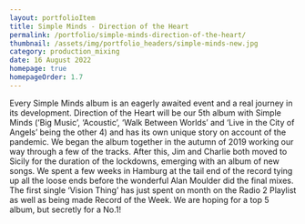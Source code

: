 ```yaml
---
layout: portfolioItem
title: Simple Minds - Direction of the Heart
permalink: /portfolio/simple-minds-direction-of-the-heart/
thumbnail: /assets/img/portfolio_headers/simple-minds-new.jpg
category: production_mixing
date: 16 August 2022
homepage: true
homepageOrder: 1.7
---
```


Every Simple Minds album is an eagerly awaited event and a real journey in its development. Direction of the Heart will be our 5th album with Simple Minds (‘Big Music’, ‘Acoustic’, ‘Walk Between Worlds’ and ‘Live in the City of Angels’ being the other 4) and has its own unique story on account of the pandemic. We began the album together in the autumn of 2019 working our way through a few of the tracks. After this, Jim and Charlie both moved to Sicily for the duration of the lockdowns, emerging with an album of new songs. We spent a few weeks in Hamburg at the tail end of the record tying up all the loose ends before the wonderful Alan Moulder did the final mixes. The first single ‘Vision Thing’ has just spent on month on the Radio 2 Playlist as well as being made Record of the Week. We are hoping for a top 5 album, but secretly for a No.1! 